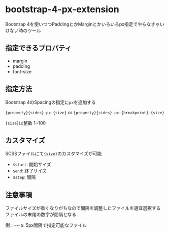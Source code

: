 # bootstrap-4-px-extension

Bootstrap 4を使いつつPaddingとかMarginとかいろいろpx指定でやらなきゃいけない時のツール

## 指定できるプロパティ
- margin
- padding
- font-size

## 指定方法

Bootstrap 4のSpacingの指定に`px`を追加する

`{property}{sides}-px-{size}` or `{property}{sides}-px-{breakpoint}-{size}`

`{size}`は整数 1~100

## カスタマイズ

SCSSファイルにて`{size}`のカスタマイズが可能

+ `$start`: 開始サイズ
+ `$end`: 終了サイズ
+ `$step`: 間隔

## 注意事項

ファイルサイズが重くなりがちなので間隔を調整したファイルを適宜選択する
ファイルの末尾の数字が間隔となる

例：`~~-5`: 5px間隔で指定可能なファイル
